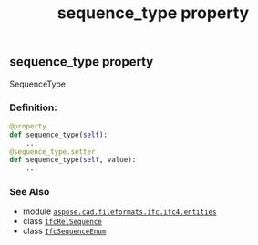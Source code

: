 ﻿---
title: sequence_type property
second_title: Aspose.CAD for Python via .NET API References
description: 
type: docs
weight: 100
url: /aspose.cad.fileformats.ifc.ifc4.entities/ifcrelsequence/sequence_type/
is_root: false
---

## sequence_type property


SequenceType
### Definition:
```python
@property
def sequence_type(self):
    ...
@sequence_type.setter
def sequence_type(self, value):
    ...
```

### See Also
* module [`aspose.cad.fileformats.ifc.ifc4.entities`](../../)
* class [`IfcRelSequence`](/cad/python-net/aspose.cad.fileformats.ifc.ifc4.entities/ifcrelsequence)
* class [`IfcSequenceEnum`](/cad/python-net/aspose.cad.fileformats.ifc.ifc4.types/ifcsequenceenum)
